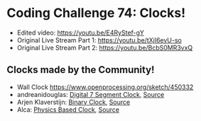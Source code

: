# Coding Challenge 74: Clocks!
* Edited video: https://youtu.be/E4RyStef-gY
* Original Live Stream Part 1: https://youtu.be/tXjI6evU-so
* Original Live Stream Part 2: https://youtu.be/BcbS0MR3vxQ

## Clocks made by the Community!
* Wall Clock https://www.openprocessing.org/sketch/450332
* andreanidouglas: [Digital 7 Segment Clock](https://clock-p5-cmtedouglas.c9users.io/index.html), 
[Source](https://github.com/andreanidouglas/clock-p5)
* Arjen Klaverstijn:  [Binary Clock](https://jsfiddle.net/arjhun/fkdohesy/), 
[Source](https://github.com/arjhun/p5.js-binary-clock)
* Alca: [Physics Based Clock](https://codepen.io/Alca/full/boeGBP/), [Source](https://codepen.io/Alca/pen/boeGBP/right)
